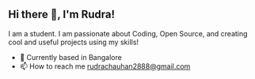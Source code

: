 ## Hi there 👋, I'm Rudra!
I am a student. I am passionate about Coding, Open Source, and creating cool and useful projects using my skills! 
- 📍 Currently based in Bangalore
- 📫 How to reach me rudrachauhan2888@gmail.com


<!-- Proudly created with GPRM ( https://gprm.itsvg.in ) -->

<!---
Rudrakc/Rudrakc is a ✨ special ✨ repository because its `README.md` (this file) appears on your GitHub profile.
You can click the Preview link to take a look at your changes.
--->
